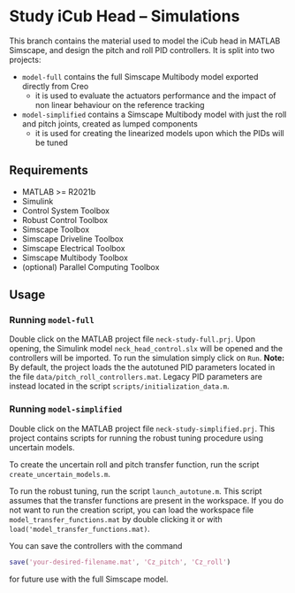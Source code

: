 Study iCub Head – Simulations
=============================


This branch contains the material used to model the iCub head in MATLAB Simscape, and design the pitch and roll PID controllers.
It is split into two projects:
- `model-full` contains the full Simscape Multibody model exported directly from Creo
     - it is used to evaluate the actuators performance and the impact of non linear behaviour on the reference tracking
- `model-simplified` contains a Simscape Multibody model with just the roll and pitch joints, created as lumped components
    - it is used for creating the linearized models upon which the PIDs will be tuned

## Requirements
 - MATLAB >= R2021b
 - Simulink
 - Control System Toolbox
 - Robust Control Toolbox
 - Simscape Toolbox
 - Simscape Driveline Toolbox
 - Simscape Electrical Toolbox
 - Simscape Multibody Toolbox
 - (optional) Parallel Computing Toolbox

## Usage

### Running `model-full`
Double click on the MATLAB project file `neck-study-full.prj`. Upon opening, the Simulink model `neck_head_control.slx` will be opened and the controllers will be imported.
To run the simulation simply click on `Run`.
**Note:** By default, the project loads the the autotuned PID parameters located in the file `data/pitch_roll_controllers.mat`. Legacy PID parameters are instead located in the script `scripts/initialization_data.m`.
### Running `model-simplified`

Double click on the MATLAB project file `neck-study-simplified.prj`. This project contains scripts for running the robust tuning procedure using uncertain models.

To create the uncertain roll and pitch transfer function, run the script `create_uncertain_models.m`.

To run the robust tuning, run the script `launch_autotune.m`. This script assumes that the transfer functions are present in the workspace. If you do not want to run the creation script, you can load the workspace file `model_transfer_functions.mat` by double clicking it or with `load('model_transfer_functions.mat)`.

You can save the controllers with the command
```matlab
save('your-desired-filename.mat', 'Cz_pitch', 'Cz_roll')
```
for future use with the full Simscape model.
